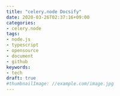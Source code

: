 ```yaml
---
title: "celery.node Docsify"
date: 2020-03-26T02:37:16+09:00
categories:
- celery.node
tags:
- node.js
- typescript
- opensource
- document
- github
keywords:
- tech
draft: true
#thumbnailImage: //example.com/image.jpg
---
```


<!--more-->
